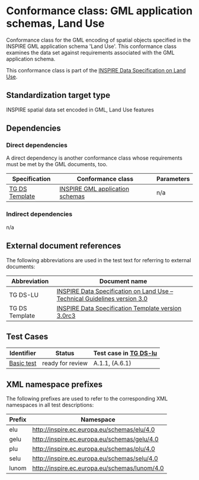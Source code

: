 # Conformance class: GML application schemas, Land Use

Conformance class for the GML encoding of spatial objects specified in the INSPIRE GML application schema 'Land Use'. This conformance class examines the data set against requirements associated with the GML application schema.

This conformance class is part of the [INSPIRE Data Specification on Land Use](../README.md).

## Standardization target type

INSPIRE spatial data set encoded in GML, Land Use features

## Dependencies

### Direct dependencies

A direct dependency is another conformance class whose requirements must be met by the GML documents, too.

| Specification | Conformance class | Parameters | 
| ------------- | ----------------- | ---------- |
| [TG DS Template](#ref_TG_DS_tmpl) | [INSPIRE GML application schemas](http://inspire.ec.europa.eu/id/ats/data/3.0rc3/schemas) | n/a |

### Indirect dependencies

n/a
 
## External document references

The following abbreviations are used in the test text for referring to external documents:

Abbreviation                     | Document name
-------------------------------- | --------------------------------------------------
TG DS-LU <a name="ref_TG_DS_LU"></a>   | [INSPIRE Data Specification on Land Use – Technical Guidelines version 3.0](https://inspire.ec.europa.eu/documents/Data_Specifications/INSPIRE_DataSpecification_LU_v3.0.pdf)
TG DS Template <a name="ref_TG_DS_tmpl"></a>   | [INSPIRE Data Specification Template version 3.0rc3](http://inspire.jrc.ec.europa.eu/documents/Data_Specifications/INSPIRE_DataSpecification_Template_v3.0rc3.pdf)

## Test Cases

| Identifier                                                        | Status   | Test case in [TG DS-lu](#ref_TG_DS_LU)  |
| ----------------------------------------------------------------- | -------- | ------------ |
| [Basic test](./basic.md)  | ready for review  | A.1.1, (A.6.1)  |

## XML namespace prefixes <a name="namespaces"></a>

The following prefixes are used to refer to the corresponding XML namespaces in all test descriptions:

Prefix         | Namespace
-------------- | -------------------------------------------------
elu         | http://inspire.ec.europa.eu/schemas/elu/4.0
gelu        | http://inspire.ec.europa.eu/schemas/gelu/4.0
plu         | http://inspire.ec.europa.eu/schemas/plu/4.0
selu        | http://inspire.ec.europa.eu/schemas/selu/4.0
lunom       | http://inspire.ec.europa.eu/schemas/lunom/4.0

